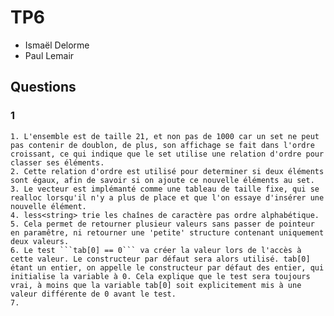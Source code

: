 # TP6

* Ismaël Delorme
* Paul Lemair

## Questions

### 1

    1. L'ensemble est de taille 21, et non pas de 1000 car un set ne peut pas contenir de doublon, de plus, son affichage se fait dans l'ordre croissant, ce qui indique que le set utilise une relation d'ordre pour classer ses éléments.
    2. Cette relation d'ordre est utilisé pour determiner si deux éléments sont égaux, afin de savoir si on ajoute ce nouvelle éléments au set.
    3. Le vecteur est implémanté comme une tableau de taille fixe, qui se realloc lorsqu'il n'y a plus de place et que l'on essaye d'insérer une nouvelle élément. 
    4. less<string> trie les chaînes de caractère pas ordre alphabétique.
    5. Cela permet de retourner plusieur valeurs sans passer de pointeur en paramêtre, ni retourner une 'petite' structure contenant uniquement deux valeurs.
    6. Le test ```tab[0] == 0``` va créer la valeur lors de l'accès à cette valeur. Le constructeur par défaut sera alors utilisé. tab[0] étant un entier, on appelle le constructeur par défaut des entier, qui initialise la variable à 0. Cela explique que le test sera toujours vrai, à moins que la variable tab[0] soit explicitement mis à une valeur différente de 0 avant le test.
    7. 